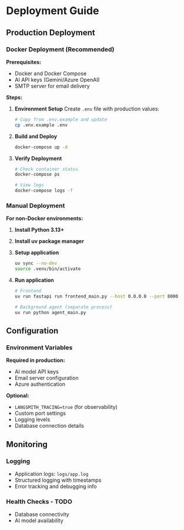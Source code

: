 # Deployment Guide

## Production Deployment

### Docker Deployment (Recommended)

**Prerequisites:**
- Docker and Docker Compose
- AI API keys (Gemini/Azure OpenAI)
- SMTP server for email delivery

**Steps:**

1. **Environment Setup**
   Create `.env` file with production values:
   ```bash
   # Copy from .env.example and update
   cp .env.example .env
   ```

2. **Build and Deploy**
   ```bash
   docker-compose up -d
   ```

3. **Verify Deployment**
   ```bash
   # Check container status
   docker-compose ps
   
   # View logs
   docker-compose logs -f
   ```

### Manual Deployment

**For non-Docker environments:**

1. **Install Python 3.13+**
2. **Install uv package manager**
3. **Setup application**
   ```bash
   uv sync --no-dev
   source .venv/bin/activate
   ```

4. **Run application**
   ```bash
   # Frontend
   uv run fastapi run frontend_main.py --host 0.0.0.0 --port 8000
   
   # Background agent (separate process)
   uv run python agent_main.py
   ```

## Configuration

### Environment Variables

**Required in production:**

- AI model API keys
- Email server configuration
- Azure authentication

**Optional:**

- `LANGSMITH_TRACING=true` (for observability)
- Custom port settings
- Logging levels
- Database connection details

## Monitoring

### Logging

- Application logs: `logs/app.log`
- Structured logging with timestamps
- Error tracking and debugging info

### Health Checks - TODO

- Database connectivity
- AI model availability